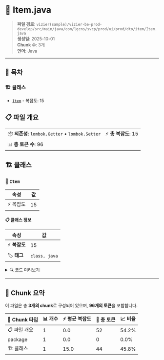 # 📄 Item.java

> **파일 경로**: `vizier(sample)/vizier-be-prod-develop/src/main/java/com/lgcns/svcp/prod/ui/prod/dto/item/Item.java`  
> **생성일**: 2025-10-01  
> **Chunk 수**: 3개  
> **언어**: Java
---

## 📑 목차

### 🏗️ 클래스
- [`Item`](#class-item) - 복잡도: 15

## 📋 파일 개요

| | |
|--|--|
| 📦 **의존성**: `lombok.Getter` • `lombok.Setter` | ⚡ **총 복잡도**: 15 |
| 📊 **총 토큰 수**: 96 |  |



## 🏗️ 클래스

### <a id="class-item"></a>🎯 `Item`

| 속성 | 값 |
|------|----|
| ⚡ 복잡도 | 15 |



#### 📋 클래스 정보

| 속성 | 값 |
|------|----|
| ⚡ **복잡도** | 15 || 📍 **라인 범위** | 8-8 |
| 🏷️ **태그** | `class, java` |

<details>
<summary>🔍 코드 미리보기</summary>

```java
public class Item {
    private String itemCode;
    private String itemName;
    private String cmcdDetlId;
    private String cmcdDetlNm;
    private String middleItemCode;
    private String middleItemName;
    private String largeItemCode;
    private String largeItemName;
    private int sortNo;
    private int middleSortNo;
    private int largeSortNo;
    private String useYn;
    private String strcTypeCode;
}...
```

**Chunk 정보**
- 🆔 **ID**: `52329a5fabdd`
- 📍 **라인**: 8-8
- 📊 **토큰**: 44
- 🏷️ **태그**: `class, java`

</details>

---





## 🧩 Chunk 요약

이 파일은 총 **3개의 chunk**로 구성되어 있으며, **96개의 토큰**을 포함합니다.

| 🧩 Chunk 타입 | 📊 개수 | ⚡ 평균 복잡도 | 📝 총 토큰 | 📈 비율 |
|---------------|--------|-------------|----------|--------|
| 📋 파일 개요 | 1 | 0.0 | 52 | 54.2% |
| package | 1 | 0.0 | 0 | 0.0% |
| 🏗️ 클래스 | 1 | 15.0 | 44 | 45.8% |

